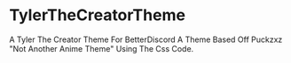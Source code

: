 # TylerTheCreatorTheme
A Tyler The Creator Theme For BetterDiscord
A Theme Based Off Puckzxz "Not Another Anime Theme" Using The Css Code.
